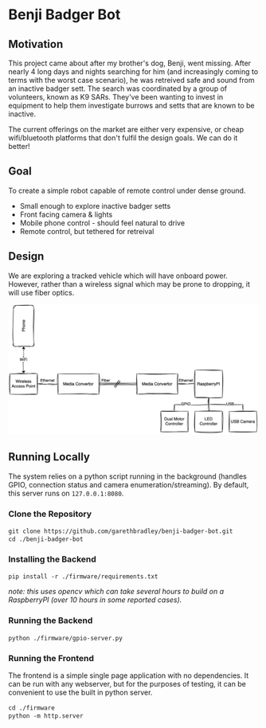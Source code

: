 # Benji Badger Bot

## Motivation

This project came about after my brother's dog, Benji, went missing. After nearly 4 long days and nights searching for him (and increasingly coming to terms with the worst case scenario), he was retreived safe and sound from an inactive badger sett. The search was coordinated by a group of volunteers, known as K9 SARs. They've been wanting to invest in equipment to help them investigate burrows and setts that are known to be inactive.

The current offerings on the market are either very expensive, or cheap wifi/bluetooth platforms that don't fulfil the design goals. We can do it better!

## Goal

To create a simple robot capable of remote control under dense ground.

* Small enough to explore inactive badger setts
* Front facing camera & lights
* Mobile phone control - should feel natural to drive
* Remote control, but tethered for retreival

## Design

We are exploring a tracked vehicle which will have onboard power. However, rather than a wireless signal which may be prone to dropping, it will use fiber optics.

![Functional Block Diagram](https://raw.githubusercontent.com/garethbradley/benji-badger-bot/refs/heads/main/docs/assets/functional_diagram.svg)

## Running Locally

The system relies on a python script running in the background (handles GPIO, connection status and camera enumeration/streaming). By default, this server runs on `127.0.0.1:8080`.

### Clone the Repository

```shell
git clone https://github.com/garethbradley/benji-badger-bot.git
cd ./benji-badger-bot
```

### Installing the Backend

```shell
pip install -r ./firmware/requirements.txt
```

_note: this uses opencv which can take several hours to build on a RaspberryPI (over 10 hours in some reported cases)._

### Running the Backend

```shell
python ./firmware/gpio-server.py
```

### Running the Frontend

The frontend is a simple single page application with no dependencies. It can be run with any webserver, but for the purposes of testing, it can be convenient to use the built in python server.

```shell
cd ./firmware
python -m http.server
```
